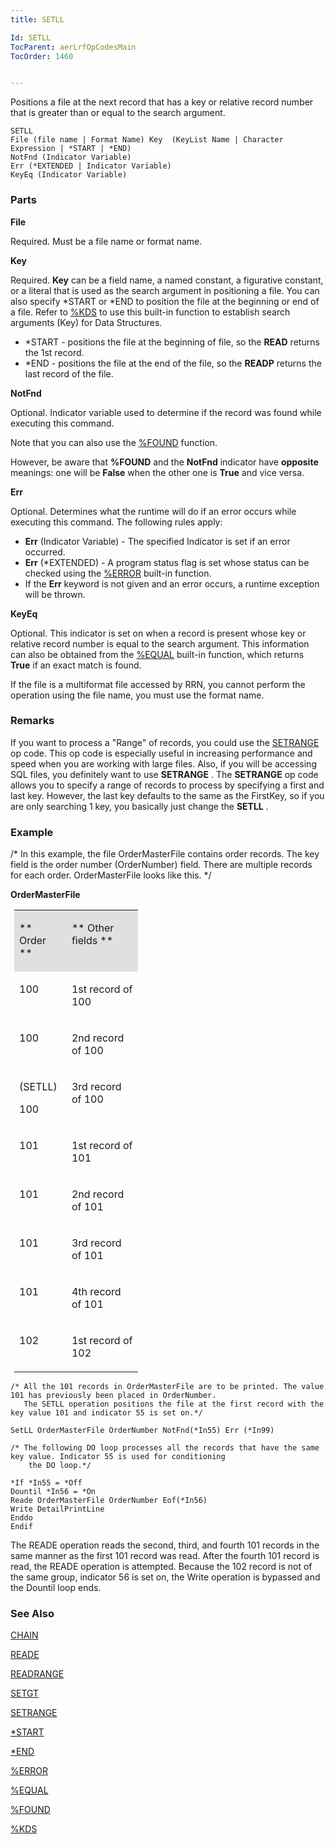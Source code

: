 ```yaml
---
title: SETLL

Id: SETLL
TocParent: aerLrfOpCodesMain
TocOrder: 1460


---
```


Positions a file at the next record that has a key or relative record number that is greater than or equal to the search argument. 

```
SETLL
File (file name | Format Name) Key  (KeyList Name | Character Expression | *START | *END)
NotFnd (Indicator Variable)
Err (*EXTENDED | Indicator Variable)
KeyEq (Indicator Variable)
```

### Parts

**File** 

Required. Must be a file name or format name.


**Key** 

Required. **Key** can be a field name, a named constant, a figurative constant, or a literal that is used as the search argument in positioning a file. You can also specify *START or *END to position the file at the beginning or end of a file. Refer to [%KDS](KDS_Function.html) to use this built-in function to establish search arguments (Key) for Data Structures. 

- *START - positions the file at the beginning of file, so the **READ** returns the 1st record.
- *END - positions the file at the end of the file, so the **READP** returns the last record of the file.


**NotFnd** 

Optional. Indicator variable used to determine if the record was found while executing this command. 

Note that you can also use the [%FOUND](FOUND_Function.html) function.

However, be aware that **%FOUND** and the **NotFnd** indicator have **opposite** meanings: one will be **False** when the other one is **True** and vice versa.


**Err** 

Optional. Determines what the runtime will do if an error occurs while executing this command. The following rules apply: 

- **Err** (Indicator Variable) - The specified Indicator is set if an error occurred.
- **Err** (*EXTENDED) - A program status flag is set whose status can be checked using the [%ERROR](ERROR_Function.html) built-in function.
- If the **Err** keyword is not given and an error occurs, a runtime exception will be thrown.


**KeyEq** 

Optional. This indicator is set on when a record is present whose key or relative record number is equal to the search argument. This information can also be obtained from the [%EQUAL](EQUAL_Function.html) built-in function, which returns **True** if an exact match is found. 

If the file is a multiformat file accessed by RRN, you cannot perform the operation using the file name, you must use the format name.


### Remarks
If you want to process a "Range" of records, you could use the [SETRANGE](SETRANGE.html) op code. This op code is especially useful in increasing performance and speed when you are working with large files. Also, if you will be accessing SQL files, you definitely want to use **SETRANGE** . The **SETRANGE** op code allows you to specify a range of records to process by specifying a first and last key. However, the last key defaults to the same as the FirstKey, so if you are only searching 1 key, you basically just change the **SETLL** . 

### Example
/* In this example, the file OrderMasterFile contains order records. The key field is the order number (OrderNumber) field. There are multiple records for each order. OrderMasterFile looks like this. */ 

<span style="FONT-WEIGHT: bold"> OrderMasterFile </span> 
<table id="Table2" style="MARGIN-LEFT: 4.5pt; WIDTH: 198px; border-spacing: 0px" cellspacing="0" width="198" x-use-null-cells="x-use-null-cells">
            <tr valign="top" style="x-cell-content-align: top">
                <td colspan="1" rowspan="1" width="72" bgcolor="#e0e0e0">

** Order ** 
</td>
                <td colspan="1" rowspan="1" width="126" bgcolor="#e0e0e0">

** Other fields ** 
</td>
            </tr>
            <tr valign="top" style="x-cell-content-align: top">
                <td colspan="1" rowspan="1" width="72">

100 
</td>
                <td colspan="1" rowspan="1" width="126">

1st record of 100 
</td>
            </tr>
            <tr valign="top" style="x-cell-content-align: top">
                <td colspan="1" rowspan="1" width="72">

100 
</td>
                <td colspan="1" rowspan="1" width="126">

2nd record of 100 
</td>
            </tr>
            <tr valign="top" style="x-cell-content-align: top">
                <td colspan="1" rowspan="1" width="72">

(SETLL) 

100 
</td>
                <td colspan="1" rowspan="1" width="126">

3rd record of 100 
</td>
            </tr>
            <tr valign="top" style="x-cell-content-align: top">
                <td colspan="1" rowspan="1" width="72">

101 
</td>
                <td colspan="1" rowspan="1" width="126">

1st record of 101 
</td>
            </tr>
            <tr valign="top" style="x-cell-content-align: top">
                <td colspan="1" rowspan="1" width="72">

101 
</td>
                <td colspan="1" rowspan="1" width="126">

2nd record of 101 
</td>
            </tr>
            <tr valign="top" style="x-cell-content-align: top">
                <td colspan="1" rowspan="1" width="72">

101 
</td>
                <td colspan="1" rowspan="1" width="126">

3rd record of 101 
</td>
            </tr>
            <tr valign="top" style="x-cell-content-align: top">
                <td colspan="1" rowspan="1" width="72">

101 
</td>
                <td colspan="1" rowspan="1" width="126">

4th record of 101 
</td>
            </tr>
            <tr valign="top" style="x-cell-content-align: top">
                <td colspan="1" rowspan="1" width="72">

102 
</td>
                <td colspan="1" rowspan="1" width="126">

1st record of 102 
</td>
            </tr>
</table>
        
```
/* All the 101 records in OrderMasterFile are to be printed. The value 101 has previously been placed in OrderNumber. 
   The SETLL operation positions the file at the first record with the key value 101 and indicator 55 is set on.*/ 

SetLL OrderMasterFile OrderNumber NotFnd(*In55) Err (*In99) 

/* The following DO loop processes all the records that have the same key value. Indicator 55 is used for conditioning
    the DO loop.*/ 

*If *In55 = *Off
Dountil *In56 = *On
Reade OrderMasterFile OrderNumber Eof(*In56)
Write DetailPrintLine
Enddo
Endif 
```

The READE operation reads the second, third, and fourth 101 records in the same manner as the first 101 record was read. After the fourth 101 record is read, the READE operation is attempted. Because the 102 record is not of the same group, indicator 56 is set on, the Write operation is bypassed and the Dountil loop ends. 

### See Also
[CHAIN](CHAIN.html)

[READE](READE.html)

[READRANGE](READRANGE.html)

[SETGT](SETGT.html)

[SETRANGE](SETRANGE.html)

[*START](START.html)

[*END](StarEND.html)

[%ERROR](ERROR_Function.html)

[%EQUAL](EQUAL_Function.html)

[%FOUND](FOUND_Function.html)

[%KDS](KDS_Function.html) 
